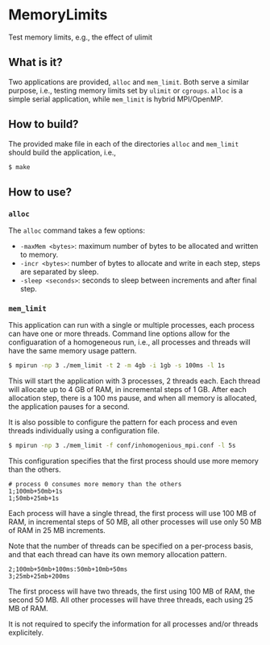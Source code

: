 # MemoryLimits
Test memory limits, e.g., the effect of ulimit

## What is it?
Two applications are provided, `alloc` and `mem_limit`.  Both serve a
similar purpose, i.e., testing memory limits set by `ulimit` or `cgroups`.
`alloc` is a simple serial application, while `mem_limit` is hybrid
MPI/OpenMP.

## How to build?
The provided make file in each of the directories `alloc` and `mem_limit`
should build the application, i.e.,
```bash
$ make
```

## How to use?
### `alloc`
The `alloc` command takes a few options:
* `-maxMem <bytes>`: maximum number of bytes to be allocated and written
    to memory.
* `-incr <bytes>`: number of bytes to allocate and write in each step,
    steps are separated by sleep.
* `-sleep <seconds>`: seconds to sleep between increments and after final
    step.

### `mem_limit`
This application can run with a single or multiple processes, each process
can have one or more threads. Command line options allow for the
configuaration of a homogeneous run, i.e., all processes and threads will
have the same memory usage pattern.
```bash
$ mpirun -np 3 ./mem_limit -t 2 -m 4gb -i 1gb -s 100ms -l 1s
```
This will start the application with 3 processes, 2 threads each.  Each
thread will allocate up to 4 GB of RAM, in incremental steps of 1 GB.
After each allocation step, there is a 100 ms pause, and when all memory
is allocated, the application pauses for a second.

It is also possible to configure the pattern for each process and even
threads individually using a configuration file.
```bash
$ mpirun -np 3 ./mem_limit -f conf/inhomogenious_mpi.conf -l 5s
```
This configuration specifies that the first process should use more memory
than the others.
```
# process 0 consumes more memory than the others
1;100mb+50mb+1s
1;50mb+25mb+1s
```
Each process will have a single thread, the first process will use 100 MB
of RAM, in incremental steps of 50 MB, all other processes will use only
50 MB of RAM in 25 MB increments.

Note that the number of threads can be specified on a per-process basis,
and that each thread can have its own memory allocation pattern.
```
2;100mb+50mb+100ms:50mb+10mb+50ms
3;25mb+25mb+200ms
```
The first process will have two threads, the first using 100 MB of RAM,
the second 50 MB.  All other processes will have three threads, each using
25 MB of RAM.

It is not required to specify the information for all processes and/or
threads explicitely.
